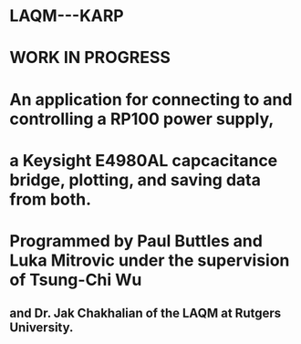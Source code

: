 # LAQM---KARP
# WORK IN PROGRESS
# An application for connecting to and controlling a RP100 power supply,
# a Keysight E4980AL capcacitance bridge, plotting, and saving data from both.
# Programmed by Paul Buttles and Luka Mitrovic under the supervision of Tsung-Chi Wu
## and Dr. Jak Chakhalian of the LAQM at Rutgers University.
